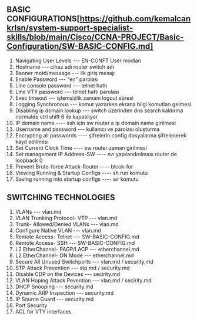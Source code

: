 ## BASIC CONFIGURATIONS[https://github.com/kemalcankrlsn/system-support-specialist-skills/blob/main/Cisco/CCNA-PROJECT/Basic-Configuration/SW-BASIC-CONFIG.md]
1. Navigating User Levels --- EN-CONFT User modları
2. Hostname --- cihaz adı router switch adı
3. Banner motd/message --- ilk giriş mesajı
4. Enable Password --- "en" parolası
5. Line console password --- telnet hattı 
6. Line VTY password --- telnet hattı parolası
7. Exec timeout --- işlemsizlik zamanı logout süresi
8. Logging Synchronous --- komut yazarken ekrana bilgi komutları gelmesi
9. Disabling ip domain lookup --- switch üzerinden dns search kaldırma normalde ctrl shift 6 ile kapatılıyor
10. IP domain name ---- ssh için sw router a ip domain name girilmesi
11. Username and password --- kullanıcı ve parolası oluşturma
12. Encrypting all passwords ---- şifrelerin config dosyalarına şifrelenerek kayıt edilmesi
13. Set Current Clock Time ---- sw router zaman girilmesi
14. Set management IP Address-SW ---- svı yapılandırılması router de loopback 0
15. Prevent Brute-force Attack-Router ---- blcok-for
16. Viewing Running & Startup Configs ---- sh run komutu
17. Saving running into startup configs ---- wr komutu

## SWITCHING TECHNOLOGIES
1. VLANs --- vlan.md
2. VLAN Trunking Protocol- VTP --- vlan.md
3. Trunk- Allowed/Denied VLANs --- vlan.md
4. Configure Native VLAN --- vlan.md
5. Remote Access- Telnet --- SW-BASIC-CONFIG.md
6. Remote Access- SSH --- SW-BASIC-CONFIG.md
7. L2 EtherChannel- PAGP/LACP --- etherchannel.md
8. L2 EtherChannel- ON Mode --- etherchannel.md
9. Secure All Unused Switchports --- vlan.md / security.md
10. STP Attack Prevention --- stp.md / security.md
11. Disable CDP on the Devices  --- secirity.md
12. VLAN Hoping Attack Pevention --- vlan.md / secirity.md
13. DHCP Snooping --- security.md
14. Dynamic ARP Inspection --- security.md
15. IP Source Guard --- security.md
16. Port Security
17. ACL for VTY interfaces